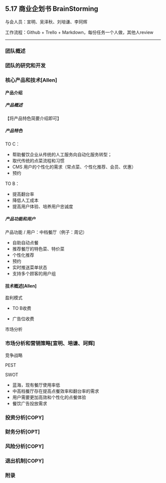 ## 5.17 商业企划书 BrainStorming

与会人员：宣明、吴泽秋、刘培谦、李珂辉

工作流程：Github + Trello + Markdown，每份任务一个人做，其他人review

---

### 团队概述

### 团队的研究和开发

### 核心产品和技术[Allen]

#### 产品介绍

##### 产品概述   

【将产品特色简要介绍即可】

##### 产品特色

TO C：

* 帮助餐饮企业从传统的人工服务向自动化服务转型；
* 取代传统的点菜流程和习惯
* CMS 用户的个性化的需求（常点菜、个性化推荐、会员、优惠）
* 预约

TO B：

* 提高翻台率
* 降低人工成本
* 提高用户体验、培养用户忠诚度

##### 产品功能和用户

产品功能 / 用户：中档餐厅（例子：周记）

* 自助自动点餐
* 推荐餐厅的特色菜、特价菜
* 个性化推荐
* 预约
* 实时推送菜单状态
* 支持多个顾客的用户组
  
#### 技术概述[Allen]

盈利模式

* TO B收费

* 广告位收费

市场分析


### 市场分析和营销策略[宣明、培谦、珂辉]

竞争战略

PEST

SWOT

* 蓝海，现有餐厅使用率低
* 中高档餐厅存在提高点餐效率和翻台率的需求
* 用户需要更加高效和个性化的点餐体验
* 餐饮广告投放需求


### 投资分析[COPY]

### 财务分析[OPT]

### 风险分析[COPY]

### 退出机制[COPY]

### 附录








